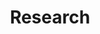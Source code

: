 ---
layout: page
title: Research
nav: false
nav_order: 2
dropdown: true
children: 
    - title: Publications
      permalink: /publications/
    - title: divider
    - title: Projects
      permalink: /projects/
---